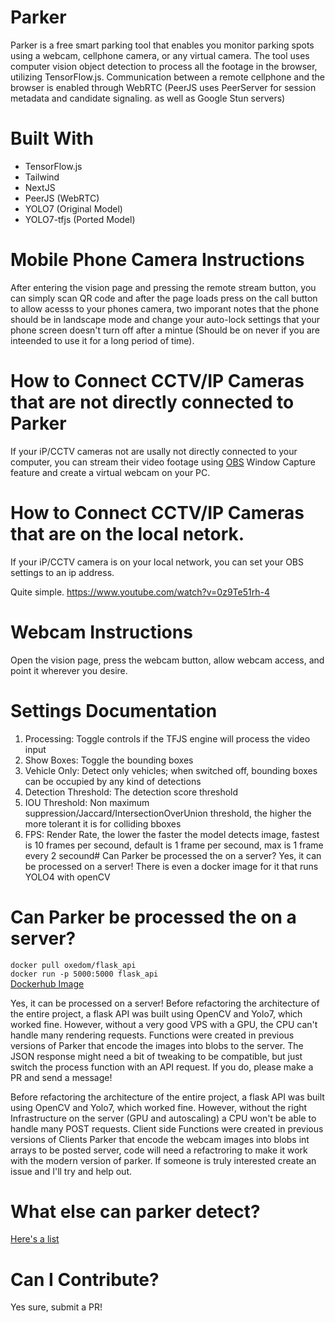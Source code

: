 



# Parker 
Parker is a free smart parking tool that enables you monitor parking spots using a webcam, cellphone camera, or any virtual camera. The tool uses computer vision object detection to process all the footage in the browser, utilizing TensorFlow.js. Communication between a remote cellphone and the browser is enabled through WebRTC (PeerJS uses PeerServer for session metadata and candidate signaling. as well as Google Stun servers)

# Built With
* TensorFlow.js
* Tailwind
* NextJS
* PeerJS (WebRTC)
* YOLO7 (Original Model)
* YOLO7-tfjs (Ported Model)




# Mobile Phone Camera Instructions
After entering the vision page and pressing the remote stream button, you can simply scan QR code and after the page loads press on the call button to allow acesss to your phones camera, two imporant notes that the phone should be in landscape mode and change your auto-lock settings that your phone screen doesn't turn off after a mintue (Should be on never if you are inteended to use it for a long period of time). 


# How to Connect CCTV/IP Cameras that are not directly connected to Parker
If your iP/CCTV cameras not are usally not directly connected to your computer, you can stream their video footage using [OBS](https://obsproject.com/) Window Capture feature and create a virtual webcam on your PC. 

# How to Connect CCTV/IP Cameras that are on the local netork.
If your iP/CCTV camera is on your local network, you can set your OBS settings to an ip address.

Quite simple.
https://www.youtube.com/watch?v=0z9Te51rh-4



# Webcam Instructions
Open the vision page, press the webcam button, allow webcam access, and point it wherever you desire.

# Settings Documentation
1. Processing: Toggle controls if the TFJS engine will process the video input
2. Show Boxes: Toggle the bounding boxes
3. Vehicle Only: Detect only vehicles; when switched off, bounding boxes can be occupied by any kind of detections
4. Detection Threshold: The detection score threshold
5. IOU Threshold: Non maximum suppression/Jaccard/IntersectionOverUnion threshold, the higher the more tolerant it is for colliding bboxes 
6. FPS: Render Rate, the lower the faster the model detects image, fastest is 10 frames per secound, default is 1 frame per secound, max is 1 frame every 2 secound# Can Parker be processed the on a server? 
Yes, it can be processed on a server! 
There is even a docker image for it that runs YOLO4 with openCV

# Can Parker be processed the on a server? 

`docker pull oxedom/flask_api` <br/>
`docker run -p 5000:5000 flask_api` <br/>
[Dockerhub Image](https://hub.docker.com/repository/docker/oxedom/flask_api/) <br/>

Yes, it can be processed on a server! Before refactoring the architecture of the entire project, a flask API was built using OpenCV and Yolo7, which worked fine. However, without a very good VPS with a GPU, the CPU can't handle many rendering requests. Functions were created in previous versions of Parker that encode the images into blobs to the server. The JSON response might need a bit of tweaking to be compatible, but just switch the process function with an API request. If you do, please make a PR and send a message!




Before refactoring the architecture of the entire project, a flask API was built using OpenCV and Yolo7, which worked fine. However, without the right Infrastructure on the server (GPU and autoscaling) a CPU won't be able to handle many POST requests. Client side Functions were created in previous versions of Clients Parker that encode the webcam images into blobs int arrays to be posted server, code will need a refactroring to make it work with the modern version of parker. 
If someone is truly interested create an issue and I'll try and help out.



# What else can parker detect?
[Here's a list](https://github.com/oxedom/parker/blob/main/client/libs/labels.json)

# Can I Contribute?
Yes sure, submit a PR!
